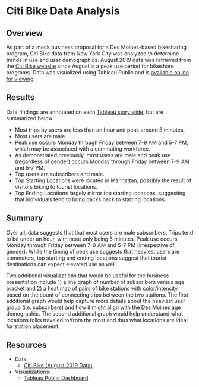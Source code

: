 # Citi Bike Data Analysis

## Overview
As part of a mock business proposal for a Des Moines-based bikesharing program, Citi Bike data from New York City was analyzed to determine trends in use and user demographics. August 2019 data was retrieved from the [Citi Bike website](https://ride.citibikenyc.com/system-data) since August is a peak use period for bikeshare programs. Data was visualized using Tableau Public and is [available online for viewing](https://public.tableau.com/views/CitiBikeData-Challenge_16486908268670/NYCCitiBike?:language=en-US&publish=yes&:display_count=n&:origin=viz_share_link).
## Results
Data findings are annotated on each [Tableau story slide](https://public.tableau.com/views/CitiBikeData-Challenge_16486908268670/NYCCitiBike?:language=en-US&publish=yes&:display_count=n&:origin=viz_share_link), but are summarized below:
  - Most trips by users are less than an hour and peak around 5 minutes.
  - Most users are male.
  - Peak use occurs Monday through Friday between 7-9 AM and 5-7 PM, which may be associated with a commuting workforce.
  - As demonstrated previously, most users are male and peak use (regardless of gender) occurs Monday through Friday between 7-9 AM and 5-7 PM.
  - Top users are subscribers and male.
  - Top Starting Locations were located in Manhattan, possibly the result of visitors biking to tourist locations.
  - Top Ending Locations largely mirror top starting locations, suggesting that individuals tend to bring backs back to starting locations.

## Summary
Over all, data suggests that that most users are male subscribers. Trips tend to be under an hour, with most only being 5 minutes. Peak use occurs Monday through Friday between 7-9 AM and 5-7 PM (irrespective of gender). While the timing of peak use suggests that heaviest users are commuters, top starting and ending locations suggest that tourist destinations can expect elevated use as well.

Two additional visualizations that would be useful for the business presentation include 1) a line graph of number of subscribers versus age bracket and 2) a heat map of pairs of bike stations with color/intensity based on the count of connecting trips between the two stations. The first additional graph would help capture more details about the heaviest user group (i.e. subscribers) and how it might align with the Des Moines age demographic. The second additional graph would help understand what locations folks traveled to/from the most and thus what locations are ideal for station placement.

## Resources
- Data:
  - [Citi Bike (August 2019 Data)](https://ride.citibikenyc.com/system-data)
- Visualizations:
  - [Tableau Public Dashboard](https://public.tableau.com/views/CitiBikeData-Challenge_16486908268670/NYCCitiBike?:language=en-US&publish=yes&:display_count=n&:origin=viz_share_link)
